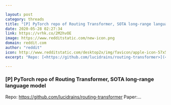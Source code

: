 ```yaml
---

layout: post
category: threads
title: "[P] PyTorch repo of Routing Transformer, SOTA long-range language model"
date: 2020-05-28 02:27:34
link: https://vrhk.co/2M2hvOE
image: https://www.redditstatic.com/new-icon.png
domain: reddit.com
author: "reddit"
icon: http://www.redditstatic.com/desktop2x/img/favicon/apple-icon-57x57.png
excerpt: "Repo: [<https://github.com/lucidrains/routing-transformer>](<https://github.com/lucidrains/routing-transformer>) Paper:..."

---
```


### [P] PyTorch repo of Routing Transformer, SOTA long-range language model

Repo: [<https://github.com/lucidrains/routing-transformer>](<https://github.com/lucidrains/routing-transformer>) Paper:...